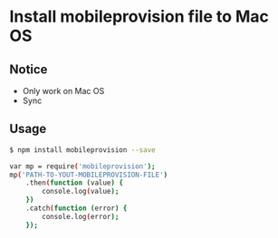 # Install mobileprovision file to Mac OS

## Notice
- Only work on Mac OS
- Sync

## Usage

```sh
$ npm install mobileprovision --save
```

```sh
var mp = require('mobileprovision');
mp('PATH-TO-YOUT-MOBILEPROVISION-FILE')
    .then(function (value) {
        console.log(value);
    })
    .catch(function (error) {
        console.log(error);
    });
```